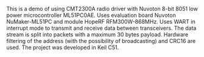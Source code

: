 
This is a demo of using CMT2300A radio driver with Nuvoton 8-bit 8051 low power microcontroller ML51PC0AE.  Uses evaluation board Nuvoton NuMaker-ML51PC and module HopeRF RFM300W-868MHz. Uses WART in interrupt mode to transmit and receive data between transceivers. The data stream is split into packets with a maximum 30 bytes payload.
Hardware filtering of the address (with the possibility of broadcasting) and CRC16 are used.
The project was developed in Keil C51.
